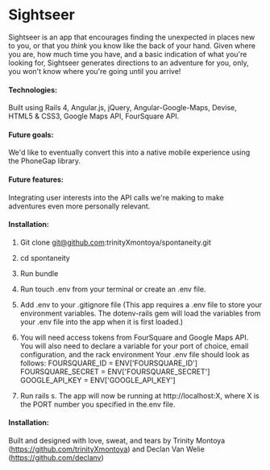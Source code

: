 # **Sightseer**

Sightseer is an app that encourages finding the unexpected in places new to you, or that you *think* you know like the back of your hand. Given where you are, how much time you have, and a basic indication of what you're looking for, Sightseer generates directions to an adventure for you, only, you won't know where you're going until you arrive!

#### **Technologies:**

Built using Rails 4, Angular.js, jQuery, Angular-Google-Maps, Devise, HTML5 & CSS3, Google Maps API, FourSquare API.

#### Future goals:

We'd like to eventually convert this into a native mobile experience using the PhoneGap library.

#### Future features:

Integrating user interests into the API calls we're making to make adventures even more personally relevant.

#### **Installation:**

1. Git clone git@github.com:trinityXmontoya/spontaneity.git
2. cd spontaneity
3. Run bundle
4. Run touch .env from your terminal or create an .env file.
5. Add .env to your .gitignore file (This app requires a .env file to store your environment variables. The dotenv-rails gem will load the variables from your .env file into the app when it is first loaded.)
6. You will need access tokens from FourSquare and Google Maps API. You will also need to declare a variable for your port of choice, email configuration, and the rack environment Your .env file should look as follows:
FOURSQUARE_ID = ENV['FOURSQUARE_ID']
FOURSQUARE_SECRET = ENV['FOURSQUARE_SECRET']
GOOGLE_API_KEY = ENV['GOOGLE_API_KEY']

21. Run rails s. The app will now be running at http://localhost:X, where X is the PORT number you specified in the.env file.

#### **Installation:**

Built and designed with love, sweat, and tears by Trinity Montoya (https://github.com/trinityXmontoya) and Declan Van Welie (https://github.com/declanv)
